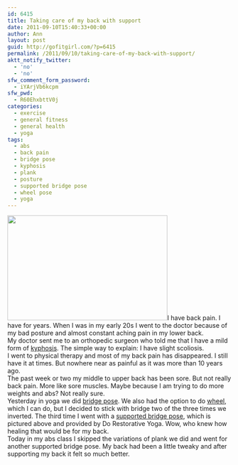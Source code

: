 ```yaml
---
id: 6415
title: Taking care of my back with support
date: 2011-09-10T15:40:33+00:00
author: Ann
layout: post
guid: http://gofitgirl.com/?p=6415
permalink: /2011/09/10/taking-care-of-my-back-with-support/
aktt_notify_twitter:
  - 'no'
  - 'no'
sfw_comment_form_password:
  - iYArjVb6kcpm
sfw_pwd:
  - R60EhxbttV0j
categories:
  - exercise
  - general fitness
  - general health
  - yoga
tags:
  - abs
  - back pain
  - bridge pose
  - kyphosis
  - plank
  - posture
  - supported bridge pose
  - wheel pose
  - yoga
---
```

<img class="alignleft" title="Supported Bridge Pose photo provided by Do Restorative Yoga." src="http://dorestorativeyoga.com/images/supported_bridge_block1.jpg" alt="" width="360" height="236" />I have back pain. I have for years. When I was in my early 20s I went to the doctor because of my bad posture and almost constant aching pain in my lower back.  
My doctor sent me to an orthopedic surgeon who told me that I have a mild form of [kyphosis](http://www.mayoclinic.com/health/kyphosis/DS00681). The simple way to explain: I have slight scoliosis.  
I went to physical therapy and most of my back pain has disappeared. I still have it at times. But nowhere near as painful as it was more than 10 years ago.  
The past week or two my middle to upper back has been sore. But not really back pain. More like sore muscles. Maybe because I am trying to do more weights and abs? Not really sure.  
Yesterday in yoga we did [bridge pose](http://www.yogajournal.com/poses/472). We also had the option to do [wheel](http://www.yogajournal.com/poses/473), which I can do, but I decided to stick with bridge two of the three times we inverted. The third time I went with a [supported bridge pose](http://dorestorativeyoga.com/images/supported_bridge_block1.jpg), which is pictured above and provided by Do Restorative Yoga. Wow, who knew how healing that would be for my back.  
Today in my abs class I skipped the variations of plank we did and went for another supported bridge pose. My back had been a little tweaky and after supporting my back it felt so much better.
